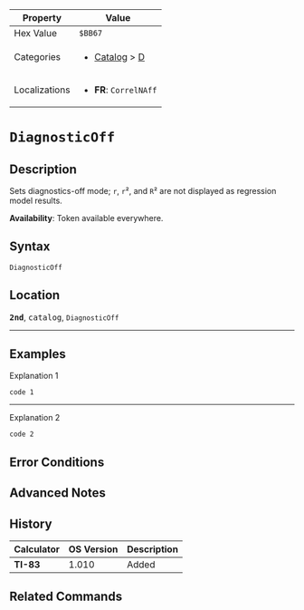 | Property      | Value |
|---------------|-------|
| Hex Value     | `$BB67`|
| Categories    | <ul><li>[Catalog](<../categories/Catalog.md>) > [D](<../categories/Catalog.md#D>)</li></ul> |
| Localizations | <ul><li><b>FR</b>: `CorrelNAff`</li></ul> |

# `DiagnosticOff`

## Description
Sets diagnostics-off mode; `r`, `r`², and `R`² are not displayed as regression model results.


<b>Availability</b>: Token available everywhere.

## Syntax
`DiagnosticOff`

## Location
<tt><kbd><b>2nd</b></kbd></tt>, <kbd>catalog</kbd>, `DiagnosticOff`
<hr>

## Examples

Explanation 1
```ti-basic
code 1
```
---
Explanation 2
```ti-basic
code 2
```

## Error Conditions


## Advanced Notes


## History
| Calculator | OS Version | Description |
|------------|------------|-------------|
| <b>TI-83</b> | 1.010 | Added |

## Related Commands

